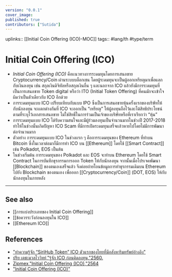 ```yaml
---
version: "0.0.1"
cover_image:
published: true
contributors: ["Sutida"]
---
```

uplinks:: [[Initial Coin Offering (ICO)-MOC]]
tags:: #lang/th #type/term

# Initial Coin Offering (ICO)
- *Initial Coin Offering (ICO)*  คือเเนวทางการระดมทุนโดยการเสนอขาย Cryptocurrency/Coin ผ่านระบบบล็อกเชน โดยผู้ระดมทุนจะเป็นผู้ออกเหรียญมาเพื่อแลกกับเงินลงทุน เช่น สกุลเงินดิจิทัลหรือสกุลเงินอื่น ๆ และนอกจาก ICO แล้วยังมีการระดมทุนที่เป็นการเสนอขาย Token digital หรือว่า ITO (Initial Token Offering) ที่คนมักจะเข้าใจผิดว่าเป็นตัวเดียวกับ ICO อีกด้วย
- การระดมทุนแบบ ICO เปรียบเทียบกับแบบ IPO ซึ่งเป็นการเสนอขายหุ้นครั้งเเรกของบริษัทให้กับนักลงทุน จะเเตกต่างกันที่ ICO จะออกเป็น “เหรียญ” ให้ผู้ลงทุนถือไว้และได้สิทธิประโยชน์ตามที่ระบุไว้เอกสารเสนอขาย ไม่ใช่สิทธิ์ในการร่วมเป็นเจ้าของบริษัทหรือที่เราเรียกว่า “หุ้น”
- การระดมทุนเเบบ ICO ได้รับความสนใจและมีผู้ร่วมลงทุนเป็นจำนวนมากในช่วงปี 2017-2018 ทำให้ในช่วงนั้นเกิดปัญหา ICO Scam ที่มีการเปิดระดมทุนเสร็จเเล้วหายไปโดยไม่มีการพัฒนาต่อจำนวนมาก
- ตัวอย่าง การระดมทุนเเบบ ICO ในช่วงเเรก ๆ คือการระดมทุนของ Ethereum ที่ทำบน Bitcoin ซึ่งในเวลาต่อมาก็มีการทำ ICO บน [[Ethereum]] โดยใช้ [[Smart Contract]] เช่น Polkadot, EOS เป็นต้น
- ในช่วงเริ่มต้น การระดมทุนของ Polkadot และ EOS จะทำบน Ethereum โดยใช้ Smart Contract ในการบันทึกธุรกรรมการออก Token ให้กับนักลงทุน จากนั้นเมื่อโปรเจคพัฒนา [[Blockchain]] ของตนเองเสร็จแล้ว จึงค่อยถ่ายโอนข้อมูลการทำธุรกรรมเดิมบน Ethereum ไปยัง Blockchain ของตนเอง เพื่อออก [[Cryptocurrency/Coin]] (DOT, EOS) ให้กับนักลงทุนในภายหลัง

---
## See also
- [[การเเบ่งประเภทของ Initial Coin Offering]]
- [[ข้อควรระวังก่อนลงทุนใน ICO]]
- [[Ethereum ICO]]
## References
- ["ทำความรู้จัก “SiriHub Token” ICO ตัวแรกของไทยที่มีอสังหาริมทรัพย์อ้างอิง"](https://www.beartai.com/feature/799810)
- [ปริย เตชะมวลไววิทย์,"รู้จัก ICO ก่อนคิดลงทุน,"2560.](https://www.sec.or.th/TH/Template3/Articles/2560/ac-post-25601106-ICO.pdf)
- [Zipmex,"Initial Coin Offering (ICO),"2564](https://zipmex.com/th/glossary/ico/)
- ["Initial Coin Offering (ICO)"](https://academy.binance.com/en/glossary/initial-coin-offering)
